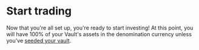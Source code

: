 # Start trading

Now that you're all set up, you're ready to start investing! At this point, you will have 100% of your Vault's assets in the denomination currency unless you’ve [seeded your vault](https://userdocs.enzyme.finance/managers/setup/seed).
